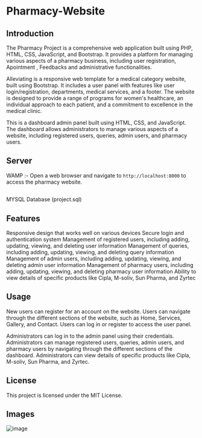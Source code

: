 # Pharmacy-Website
## Introduction 
The Pharmacy Project is a comprehensive web application built using PHP, HTML, CSS, JavaScript, and Bootstrap. It provides a platform for managing various aspects of a pharmacy business, including user registration, Apointment , Feedbacks and administrative functionalities.

Alleviating is a responsive web template for a medical category website, built using Bootstrap. It includes a user panel with features like user login/registration, departments, medical services, and a footer. The website is designed to provide a range of programs for women's healthcare, an individual approach to each patient, and a commitment to excellence in the medical clinic.

This is a dashboard admin panel built using HTML, CSS, and JavaScript. The dashboard allows administrators to manage various aspects of a website, including registered users, queries, admin users, and pharmacy users.
## Server 
WAMP :- 
Open a web browser and navigate to `http://localhost:8000` to access the pharmacy website.
## 
MYSQL Database 
(project.sql)


## Features
Responsive design that works well on various devices
Secure login and authentication system
Management of registered users, including adding, updating, viewing, and deleting user information
Management of queries, including adding, updating, viewing, and deleting query information
Management of admin users, including adding, updating, viewing, and deleting admin user information
Management of pharmacy users, including adding, updating, viewing, and deleting pharmacy user information
Ability to view details of specific products like Cipla, M-soliv, Sun Pharma, and Zyrtec

## Usage
New users can register for an account on the website.
Users can navigate through the different sections of the website, such as Home, Services, Gallery, and Contact.
Users can log in or register to access the user panel.

Administrators can log in to the admin panel using their credentials.
Administrators can manage registered users, queries, admin users, and pharmacy users by navigating through the different sections of the dashboard.
Administrators can view details of specific products like Cipla, M-soliv, Sun Pharma, and Zyrtec.

## License
This project is licensed under the MIT License.

## Images 
![image](https://github.com/kajuuu30/Pharmacy-Website/assets/129142214/74cb0e91-b9d7-456d-9ba7-617e55d1d411)

